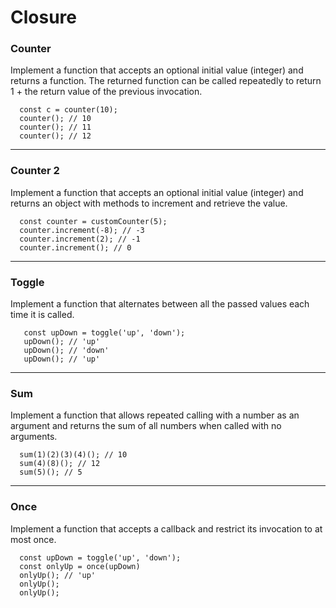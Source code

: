 # Closure

### Counter

Implement a function that accepts an optional initial value (integer) and returns a function. The returned function can be called repeatedly to return 1 + the return value of the previous invocation.

```
  const c = counter(10);
  counter(); // 10
  counter(); // 11
  counter(); // 12
```

---

### Counter 2

Implement a function that accepts an optional initial value (integer) and returns an object with methods to increment and retrieve the value.

```
  const counter = customCounter(5);
  counter.increment(-8); // -3
  counter.increment(2); // -1
  counter.increment(); // 0
```

---

### Toggle

Implement a function that alternates between all the passed values each time it is called.

```
   const upDown = toggle('up', 'down');
   upDown(); // 'up'
   upDown(); // 'down'
   upDown(); // 'up'
```

---

### Sum

Implement a function that allows repeated calling with a number as an argument and returns the sum of all numbers when called with no arguments.

```
  sum(1)(2)(3)(4)(); // 10
  sum(4)(8)(); // 12
  sum(5)(); // 5
```

---

### Once

Implement a function that accepts a callback and restrict its invocation to at most once.

```
  const upDown = toggle('up', 'down');
  const onlyUp = once(upDown)
  onlyUp(); // 'up'
  onlyUp();
  onlyUp();
```
